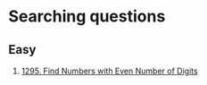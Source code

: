 # Searching questions
## Easy
1. [1295. Find Numbers with Even Number of Digits](https://leetcode.com/problems/find-numbers-with-even-number-of-digits/)

